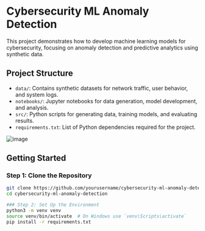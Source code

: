 



# Cybersecurity ML Anomaly Detection

This project demonstrates how to develop machine learning models for cybersecurity, focusing on anomaly detection and predictive analytics using synthetic data.

## Project Structure

- `data/`: Contains synthetic datasets for network traffic, user behavior, and system logs.
- `notebooks/`: Jupyter notebooks for data generation, model development, and analysis.
- `src/`: Python scripts for generating data, training models, and evaluating results.
- `requirements.txt`: List of Python dependencies required for the project.

![image](https://github.com/user-attachments/assets/9ebcd7c6-4e09-45e4-a384-d5a4f201c547)

## Getting Started

### Step 1: Clone the Repository

```bash
git clone https://github.com/yourusername/cybersecurity-ml-anomaly-detection.git
cd cybersecurity-ml-anomaly-detection

### Step 2: Set Up the Environment
python3 -m venv venv
source venv/bin/activate  # On Windows use `venv\Scripts\activate`
pip install -r requirements.txt
